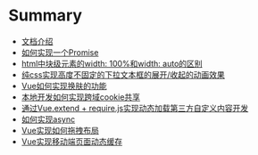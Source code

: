 # Summary

* [文档介绍](README.md)
* [如何实现一个Promise](article/promise/index.md)
* [html中块级元素的width: 100%和width: auto的区别](article/width-auto/index.md)
* [纯css实现高度不固定的下拉文本框的展开/收起的动画效果](article/css-select/index.md)
* [Vue如何实现换肤的功能]()
* [本地开发如何实现跨域cookie共享]()
* [通过Vue.extend + require.js实现动态加载第三方自定义内容开发]()
* [如何实现async]()
* [Vue实现如何拖拽布局]()
* [Vue实现移动端页面动态缓存]()

